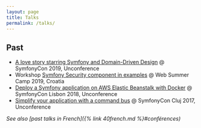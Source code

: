 ```yaml
---
layout: page
title: Talks
permalink: /talks/
---
```


## Past

 - [A love story starring Symfony and Domain-Driven Design](https://speakerdeck.com/romaricdrigon/a-love-story-starring-symfony-and-domain-driven-design) @ SymfonyCon 2019, Unconference
 - Workshop [Symfony Security component in examples](https://speakerdeck.com/romaricdrigon/symfony-security-component-in-examples) @ Web Summer Camp 2019, Croatia
 - [Deploy a Symfony application on AWS Elastic Beanstalk with Docker](https://speakerdeck.com/romaricdrigon/deploy-a-symfony-application-on-aws-elastic-beanstalk-with-docker) @ SymfonyCon Lisbon 2018, Unconference
 - [Simplify your application with a command bus](https://speakerdeck.com/romaricdrigon/simplify-your-application-with-a-command-bus) @ SymfonyCon Cluj 2017, Unconference

_See also [past talks in French]({% link 40french.md %}#conférences)_

<!--
## Upcoming
-->
